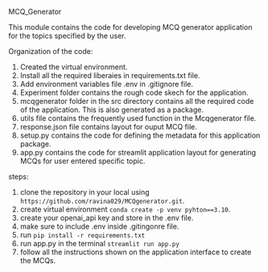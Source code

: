 MCQ_Generator

This module contains the code for developing MCQ generator application for the topics specified by the user.

Organization of the code:
1. Created the virtual environment.
2. Install all the required liberaies in requirements.txt file.
3. Add environment variables file .env in .gitignore file.
4. Experiment folder contains the rough code skech for the application.
5. mcqgenerator folder in the src directory contains all the required code of the application. This is also generated as a package.
6. utils file contains the frequently used function in the Mcqgenerator file.
7. response.json file contains layout for ouput MCQ file.
8. setup.py contains the code for defining the metadata for this application package.
9. app.py contains the code for streamlit application layout for generating  MCQs for user entered specific topic.

steps:
1. clone the repository in your local using ```https://github.com/ravina029/MCQgenerator.git```.
2. create virtual environment ```conda create -p venv pyhton==3.10```.
3. create your openai_api key and store in the .env file.
4. make sure to include .env inside .gitingonre file.
4. run ```pip install -r requirements.txt```
5. run app.py in the terminal ```streamlit run app.py```
6. follow all the instructions shown on the application interface to create the MCQs.